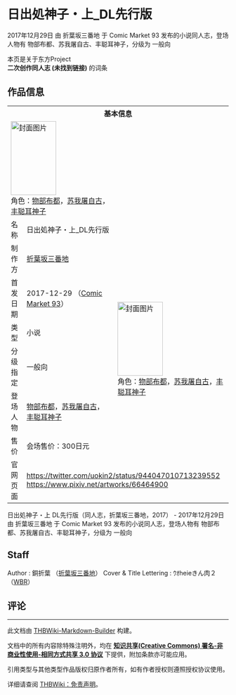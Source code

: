 # 日出処神子・上_DL先行版

<!-- source html: G:\repos\THBWiki-Markdown-Builder\THBWikiMarkdown\Temp\main\5\50\ns0%3A%E6%97%A5%E5%87%BA%E5%87%A6%E7%A5%9E%E5%AD%90%E3%83%BB%E4%B8%8A_DL%E5%85%88%E8%A1%8C%E7%89%88.html -->

2017年12月29日 由 折葉坂三番地 于 Comic Market 93 发布的小说同人志，登场人物有 物部布都、苏我屠自古、丰聪耳神子，分级为 一般向

本页是关于东方Project  
 **二次创作同人志 (未找到链接)** 的词条

## 作品信息

<table><tbody><tr><th colspan="3">基本信息</th></tr><tr><td class="cover-artwork-mobile" colspan="2"><a href="./文件-日出処神子・上_DL先行版封面.jpg.md" class="image" title="封面图片"><img alt="封面图片" src="https://upload.thwiki.cc/thumb/1/17/%E6%97%A5%E5%87%BA%E5%87%A6%E7%A5%9E%E5%AD%90%E3%83%BB%E4%B8%8A_DL%E5%85%88%E8%A1%8C%E7%89%88%E5%B0%81%E9%9D%A2.jpg/103px-%E6%97%A5%E5%87%BA%E5%87%A6%E7%A5%9E%E5%AD%90%E3%83%BB%E4%B8%8A_DL%E5%85%88%E8%A1%8C%E7%89%88%E5%B0%81%E9%9D%A2.jpg" decoding="async" loading="lazy" width="103" height="168" srcset="https://upload.thwiki.cc/thumb/1/17/%E6%97%A5%E5%87%BA%E5%87%A6%E7%A5%9E%E5%AD%90%E3%83%BB%E4%B8%8A_DL%E5%85%88%E8%A1%8C%E7%89%88%E5%B0%81%E9%9D%A2.jpg/154px-%E6%97%A5%E5%87%BA%E5%87%A6%E7%A5%9E%E5%AD%90%E3%83%BB%E4%B8%8A_DL%E5%85%88%E8%A1%8C%E7%89%88%E5%B0%81%E9%9D%A2.jpg 1.5x, https://upload.thwiki.cc/thumb/1/17/%E6%97%A5%E5%87%BA%E5%87%A6%E7%A5%9E%E5%AD%90%E3%83%BB%E4%B8%8A_DL%E5%85%88%E8%A1%8C%E7%89%88%E5%B0%81%E9%9D%A2.jpg/206px-%E6%97%A5%E5%87%BA%E5%87%A6%E7%A5%9E%E5%AD%90%E3%83%BB%E4%B8%8A_DL%E5%85%88%E8%A1%8C%E7%89%88%E5%B0%81%E9%9D%A2.jpg 2x" data-file-width="736" data-file-height="1200"></a><div class="cover-char">角色：<a href="./物部布都.md" title="物部布都">物部布都</a>，<a href="./苏我屠自古.md" title="苏我屠自古">苏我屠自古</a>，<a href="./丰聪耳神子.md" title="丰聪耳神子">丰聪耳神子</a></div></td>
</tr><tr><td class="label">名称</td><td colspan="2"> 日出処神子・上_DL先行版 </td></tr><tr><td class="label">制作方</td><td><a href="./折葉坂三番地.md" title="折葉坂三番地">折葉坂三番地</a></td><td class="cover-artwork" rowspan="6" style="min-width:168px;"><a href="./文件-日出処神子・上_DL先行版封面.jpg.md" class="image" title="封面图片"><img alt="封面图片" src="https://upload.thwiki.cc/thumb/1/17/%E6%97%A5%E5%87%BA%E5%87%A6%E7%A5%9E%E5%AD%90%E3%83%BB%E4%B8%8A_DL%E5%85%88%E8%A1%8C%E7%89%88%E5%B0%81%E9%9D%A2.jpg/103px-%E6%97%A5%E5%87%BA%E5%87%A6%E7%A5%9E%E5%AD%90%E3%83%BB%E4%B8%8A_DL%E5%85%88%E8%A1%8C%E7%89%88%E5%B0%81%E9%9D%A2.jpg" decoding="async" loading="lazy" width="103" height="168" srcset="https://upload.thwiki.cc/thumb/1/17/%E6%97%A5%E5%87%BA%E5%87%A6%E7%A5%9E%E5%AD%90%E3%83%BB%E4%B8%8A_DL%E5%85%88%E8%A1%8C%E7%89%88%E5%B0%81%E9%9D%A2.jpg/154px-%E6%97%A5%E5%87%BA%E5%87%A6%E7%A5%9E%E5%AD%90%E3%83%BB%E4%B8%8A_DL%E5%85%88%E8%A1%8C%E7%89%88%E5%B0%81%E9%9D%A2.jpg 1.5x, https://upload.thwiki.cc/thumb/1/17/%E6%97%A5%E5%87%BA%E5%87%A6%E7%A5%9E%E5%AD%90%E3%83%BB%E4%B8%8A_DL%E5%85%88%E8%A1%8C%E7%89%88%E5%B0%81%E9%9D%A2.jpg/206px-%E6%97%A5%E5%87%BA%E5%87%A6%E7%A5%9E%E5%AD%90%E3%83%BB%E4%B8%8A_DL%E5%85%88%E8%A1%8C%E7%89%88%E5%B0%81%E9%9D%A2.jpg 2x" data-file-width="736" data-file-height="1200"></a><div class="cover-char">角色：<a href="./物部布都.md" title="物部布都">物部布都</a>，<a href="./苏我屠自古.md" title="苏我屠自古">苏我屠自古</a>，<a href="./丰聪耳神子.md" title="丰聪耳神子">丰聪耳神子</a></div></td>
</tr><tr><td class="label">首发日期</td><td>2017-12-29&#160;（<a href="/展会作品列表?e=Comic+Market%2393">Comic Market 93</a>）</td></tr><tr><td class="label">类型</td><td>小说</td></tr><tr><td class="label">分级指定</td><td>一般向</td></tr><tr><td class="label">登场人物</td><td><a href="./物部布都.md" title="物部布都">物部布都</a>，<a href="./苏我屠自古.md" title="苏我屠自古">苏我屠自古</a>，<a href="./丰聪耳神子.md" title="丰聪耳神子">丰聪耳神子</a></td></tr><tr><td class="label">售价</td><td>会场售价：300日元</td></tr>
<tr><td class="label">官网页面</td><td colspan="2"><a rel="nofollow" class="external free" href="https://twitter.com/uokin2/status/944047010713239552">https://twitter.com/uokin2/status/944047010713239552</a><br><a rel="nofollow" class="external free" href="https://www.pixiv.net/artworks/66464900">https://www.pixiv.net/artworks/66464900</a></td></tr></tbody></table>

日出処神子・上 DL先行版（同人志，折葉坂三番地，2017） - 2017年12月29日 由 折葉坂三番地 于 Comic Market 93 发布的小说同人志，登场人物有 物部布都、苏我屠自古、丰聪耳神子，分级为 一般向

## Staff
Author
: 銅折葉 （[折葉坂三番地](./折葉坂三番地.md)）
Cover &amp; Title Lettering
: ｳｵheieきん肉２ （[WBR](./WBR.md)）


## 评论




---

此文档由 [THBWiki-Markdown-Builder](https://github.com/Delsin-Yu/THBWiki-Markdown-Builder) 构建。

文档中的所有内容除特殊注明外，均在 [**知识共享(Creative Commons) 署名-非商业性使用-相同方式共享 3.0 协议**](https://creativecommons.org/licenses/by-sa/3.0/deed.zh-hans) 下提供，附加条款亦可能应用。

引用类型与其他类型作品版权归原作者所有，如有作者授权则遵照授权协议使用。

详细请查阅 [THBWiki：免责声明](https://thbwiki.cc/THBWiki:%E5%85%8D%E8%B4%A3%E5%A3%B0%E6%98%8E)。

